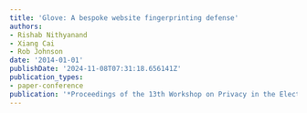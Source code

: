 ```yaml
---
title: 'Glove: A bespoke website fingerprinting defense'
authors:
- Rishab Nithyanand
- Xiang Cai
- Rob Johnson
date: '2014-01-01'
publishDate: '2024-11-08T07:31:18.656141Z'
publication_types:
- paper-conference
publication: '*Proceedings of the 13th Workshop on Privacy in the Electronic Society*'
---
```


